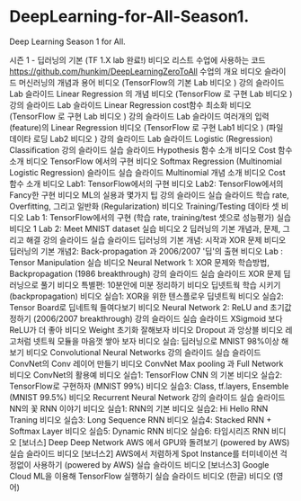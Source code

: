 # DeepLearning-for-All-Season1.
Deep Learning Season 1 for All.

시즌 1 - 딥러닝의 기본 (TF 1.X lab 완료!) 비디오 리스트
수업에 사용하는 코드 https://github.com/hunkim/DeepLearningZeroToAll
수업의 개요 비디오  슬라이드 
머신러닝의 개념과 용어 비디오  (TensorFlow의 기본 Lab 비디오 ) 강의 슬라이드  Lab 슬라이드 
Linear Regression 의 개념 비디오  (TensorFlow 로 구현 Lab 비디오 ) 강의 슬라이드  Lab 슬라이드 
Linear Regression cost함수 최소화 비디오  (TensorFlow 로 구현 Lab 비디오 ) 강의 슬라이드  Lab 슬라이드 
여러개의 입력(feature)의 Linear Regression 비디오  (TensorFlow 로 구현 Lab1 비디오 ) (파일 데이타 로딩 Lab2 비디오 ) 강의 슬라이드  Lab 슬라이드 
Logistic (Regression) Classification 강의 슬라이드  실습 슬라이드 
Hypothesis 함수 소개 비디오 
Cost 함수 소개 비디오 
TensorFlow 에서의 구현 비디오 
Softmax Regression (Multinomial Logistic Regression) 슬라이드  실습 슬라이드 
Multinomial 개념 소개 비디오 
Cost 함수 소개 비디오 
Lab1: TensorFlow에서의 구현 비디오 
Lab2: TensorFlow에서의 Fancy한 구현 비디오 
ML의 실용과 몇가지 팁 강의 슬라이드  실습 슬라이드 
학습 rate, Overfitting, 그리고 일반화 (Regularization) 비디오 
Training/Testing 데이타 셋 비디오 
Lab 1: TensorFlow에서의 구현 (학습 rate, training/test 셋으로 성능평가) 실습 비디오 1
Lab 2: Meet MNIST dataset 실습 비디오 2 
딥러닝의 기본 개념과, 문제, 그리고 해결 강의 슬라이드  실습 슬라이드 
딥러닝의 기본 개념: 시작과 XOR 문제 비디오 
딥러닝의 기본 개념2: Back-propagation 과 2006/2007 '딥'의 출현 비디오 
Lab : Tensor Manipulation 실습 비디오 
Neural Network 1: XOR 문제와 학습방법, Backpropagation (1986 breakthrough) 강의 슬라이드  실습 슬라이드 
XOR 문제 딥러닝으로 풀기 비디오 
특별편: 10분안에 미분 정리하기 비디오 
딥넷트웍 학습 시키기 (backpropagation) 비디오 
실습1: XOR을 위한 텐스플로우 딥넷트웍 비디오 
실습2: Tensor Board로 딥네트웍 들여다보기 비디오 
Neural Network 2: ReLU and 초기값 정하기 (2006/2007 breakthrough) 강의 슬라이드  실습 슬라이드 
XSigmoid 보다 ReLU가 더 좋아 비디오 
Weight 초기화 잘해보자 비디오 
Dropout 과 앙상블 비디오 
레고처럼 넷트웍 모듈을 마음껏 쌓아 보자 비디오 
실습: 딥러닝으로 MNIST 98%이상 해보기 비디오 
Convolutional Neural Networks 강의 슬라이드  실습 슬라이드 
ConvNet의 Conv 레이어 만들기 비디오 
ConvNet Max pooling 과 Full Network 비디오 
ConvNet의 활용예 비디오 
실습1: TensorFlow CNN 의 기본 비디오 
실습2: TensorFlow로 구현하자 (MNIST 99%) 비디오 
실습3: Class, tf.layers, Ensemble (MNIST 99.5%) 비디오 
Recurrent Neural Network 강의 슬라이드  실습 슬라이드 
NN의 꽃 RNN 이야기 비디오 
실습1: RNN의 기본 비디오 
실습2: Hi Hello RNN Traning 비디오 
실습3: Long Sequence RNN 비디오 
실습4: Stacked RNN + Softmax Layer 비디오 
실습5: Dynamic RNN 비디오 
실습6: 타임시리즈 RNN 비디오 
[보너스] Deep Deep Network AWS 에서 GPU와 돌려보기 (powered by AWS) 실습 슬라이드  비디오 
[보너스2] AWS에서 저렴하게 Spot Instance를 터미네이션 걱정없이 사용하기 (powered by AWS) 실습 슬라이드  비디오 
[보너스3] Google Cloud ML을 이용해 TensorFlow 실행하기 실습 슬라이드  비디오 (한글)  비디오 (영어) 
